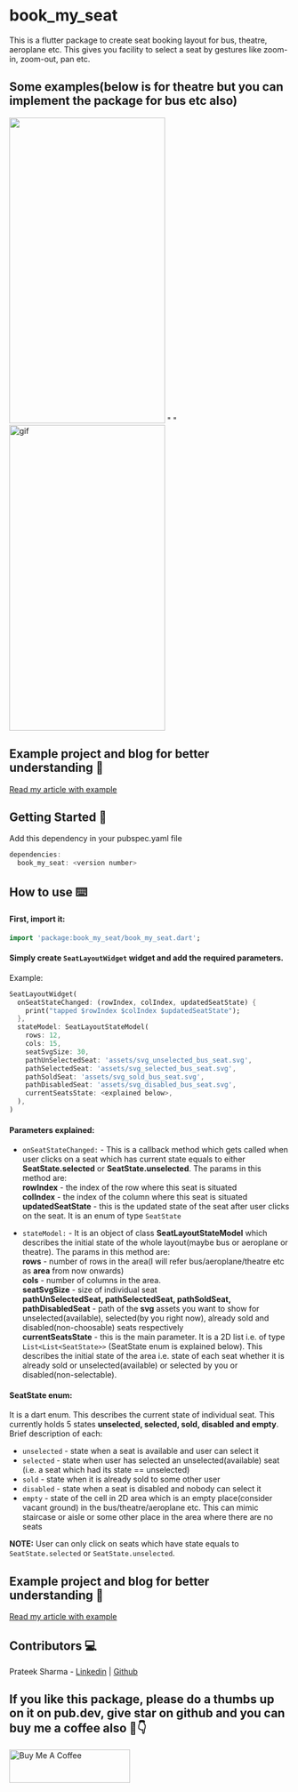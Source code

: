 # book_my_seat
This is a flutter package to create seat booking layout for bus, theatre, aeroplane etc. This gives you facility to select a seat by gestures like zoom-in, zoom-out, pan etc.

## Some examples(below is for theatre but you can implement the package for bus etc also)
<img src="https://user-images.githubusercontent.com/47804278/194926012-7e04955d-ca78-44d4-a52b-0e8fc8fbd128.jpg" width="280" height="550">  <text>"     "</text>  <img src="https://user-images.githubusercontent.com/47804278/194926084-bdefd8ae-4145-45da-8b4f-b0cb2c5a1e76.gif" alt="gif"  width="280" height="550" /> 

## Example project and blog for better understanding 🚀
<a href="https://medium.com/@sharmaprateek196/how-to-create-seat-booking-layout-in-flutter-33cff82b3edc">Read my article with example</a>

## Getting Started 🤩
Add this dependency in your pubspec.yaml file
```dart
dependencies:
  book_my_seat: <version number>
```

## How to use ⌨️
#### First, import it:
```dart
import 'package:book_my_seat/book_my_seat.dart';
```

#### Simply create `SeatLayoutWidget` widget and add the required parameters.
Example:
```dart
SeatLayoutWidget(
  onSeatStateChanged: (rowIndex, colIndex, updatedSeatState) {
    print("tapped $rowIndex $colIndex $updatedSeatState");
  },
  stateModel: SeatLayoutStateModel(
    rows: 12,
    cols: 15,
    seatSvgSize: 30,
    pathUnSelectedSeat: 'assets/svg_unselected_bus_seat.svg',
    pathSelectedSeat: 'assets/svg_selected_bus_seat.svg',
    pathSoldSeat: 'assets/svg_sold_bus_seat.svg',
    pathDisabledSeat: 'assets/svg_disabled_bus_seat.svg',
    currentSeatsState: <explained below>,
  ),
)
```

#### Parameters explained:

* `onSeatStateChanged:` - This is a callback method which gets called when user clicks on a seat which has current state equals to either **SeatState.selected** or **SeatState.unselected**.
  The params in this method are:  
  **rowIndex** - the index of the row where this seat is situated  
  **colIndex** - the index of the column where this seat is situated  
  **updatedSeatState** - this is the updated state of the seat after user clicks on the seat. It is an enum of type `SeatState`

* `stateModel:` - It is an object of class **SeatLayoutStateModel** which describes the initial state of the whole layout(maybe bus or aeroplane or theatre). The params in this method are:  
  **rows** - number of rows in the area(I will refer bus/aeroplane/theatre etc as **area** from now onwards)    
  **cols** - number of columns in the area.  
  **seatSvgSize** - size of individual seat   
  **pathUnSelectedSeat, pathSelectedSeat, pathSoldSeat, pathDisabledSeat** - path of the **svg** assets you want to show for unselected(available), selected(by you right now), already sold and disabled(non-choosable) seats respectively   
  **currentSeatsState** - this is the main parameter. It is a 2D list i.e. of type ```List<List<SeatState>>``` (SeatState enum is explained below). This describes the initial state of the area i.e. state of each seat whether it is already sold or unselected(available) or selected by you or disabled(non-selectable).

#### SeatState enum:
It is a dart enum. This describes the current state of individual seat. This currently holds 5 states **unselected, selected, sold, disabled and empty**.   
Brief description of each:
* `unselected` - state when a seat is available and user can select it
* `selected` - state when user has selected an unselected(available) seat (i.e. a seat which had its state == unselected)
* `sold` - state when it is already sold to some other user
* `disabled` - state when a seat is disabled and nobody can select it
* `empty` - state of the cell in 2D area which is an empty place(consider vacant ground) in the bus/theatre/aeroplane etc. This can mimic staircase or aisle or some other place in the area where there are no seats

**NOTE:** User can only click on seats which have state equals to `SeatState.selected` or `SeatState.unselected`.

## Example project and blog for better understanding 🚀
<a href="https://medium.com/@sharmaprateek196/how-to-create-seat-booking-layout-in-flutter-33cff82b3edc">Read my article with example</a>

## Contributors 💻
Prateek Sharma - [Linkedin](https://www.linkedin.com/in/sharmaprateek196/) | [Github](https://github.com/SharmaPrateek196)

## If you like this package, please do a thumbs up on it on pub.dev, give star on github and you can buy me a coffee also 🙏👇

<a href="https://www.buymeacoffee.com/SharmaPrateek" target="_blank"><img src="https://cdn.buymeacoffee.com/buttons/v2/default-red.png" alt="Buy Me A Coffee" style="height: 60px !important;width: 217px !important;" ></a>